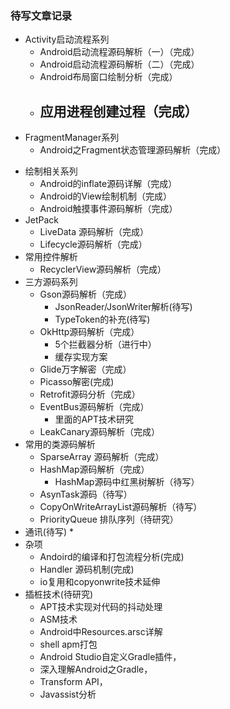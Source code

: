 ### 待写文章记录

- Activity启动流程系列
  - Android启动流程源码解析（一）（完成）
  - Android启动流程源码解析（二）（完成）
  - Android布局窗口绘制分析（完成）
  - 应用进程创建过程（完成）
    - 
- FragmentManager系列
  - Android之Fragment状态管理源码解析（完成）

* 绘制相关系列
  * Android的inflate源码详解（完成）
  * Android的View绘制机制（完成）
  * Android触摸事件源码解析（完成）
* JetPack
  * LiveData 源码解析（完成）
  * Lifecycle源码解析（完成）
* 常用控件解析
  * RecyclerView源码解析（完成）
* 三方源码系列
  * Gson源码解析（完成）
    * JsonReader/JsonWriter解析(待写)
    * TypeToken的补充(待写)
  * OkHttp源码解析（完成）
    * 5个拦截器分析（进行中）
    * 缓存实现方案
  * Glide万字解密（完成）
  * Picasso解密(完成)
  * Retrofit源码分析（完成）
  * EventBus源码解析（完成）
    * 里面的APT技术研究
  * LeakCanary源码解析（完成） 
* 常用的类源码解析
  * SparseArray 源码解析（完成）
  * HashMap源码解析（完成）
    * HashMap源码中红黑树解析（待写）
  * AsynTask源码（待写）
  * CopyOnWriteArrayList源码解析（待写）
  * PriorityQueue 排队序列（待研究）
* 通讯(待写)
  * 
* 杂项
  * Andoird的编译和打包流程分析(完成)
  * Handler 源码机制(完成)
  * io复用和copyonwrite技术延伸
* 插桩技术(待研究)
  * APT技术实现对代码的抖动处理
  * ASM技术
  * Android中Resources.arsc详解
  * shell apm打包
  * Android Studio自定义Gradle插件，
  * 深入理解Android之Gradle，
  * Transform API，
  * Javassist分析